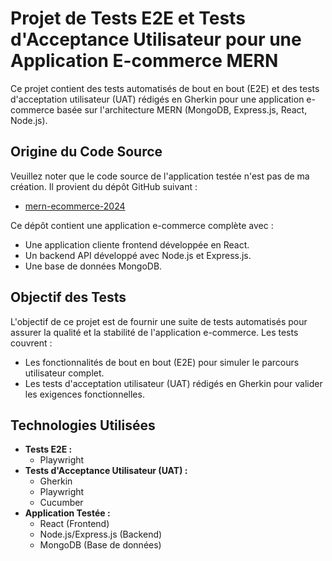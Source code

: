 # Projet de Tests E2E et Tests d'Acceptance Utilisateur pour une Application E-commerce MERN

Ce projet contient des tests automatisés de bout en bout (E2E) et des tests d'acceptation utilisateur (UAT) rédigés en Gherkin pour une application e-commerce basée sur l'architecture MERN (MongoDB, Express.js, React, Node.js).

## Origine du Code Source

Veuillez noter que le code source de l'application testée n'est pas de ma création. Il provient du dépôt GitHub suivant :

* [mern-ecommerce-2024](https://github.com/sangammukherjee/mern-ecommerce-2024)

Ce dépôt contient une application e-commerce complète avec :

* Une application cliente frontend développée en React.
* Un backend API développé avec Node.js et Express.js.
* Une base de données MongoDB.

## Objectif des Tests

L'objectif de ce projet est de fournir une suite de tests automatisés pour assurer la qualité et la stabilité de l'application e-commerce. Les tests couvrent :

* Les fonctionnalités de bout en bout (E2E) pour simuler le parcours utilisateur complet.
* Les tests d'acceptation utilisateur (UAT) rédigés en Gherkin pour valider les exigences fonctionnelles.

## Technologies Utilisées

* **Tests E2E :**
    * Playwright
* **Tests d'Acceptance Utilisateur (UAT) :**
    * Gherkin
    * Playwright
    * Cucumber
* **Application Testée :**
    * React (Frontend)
    * Node.js/Express.js (Backend)
    * MongoDB (Base de données)

